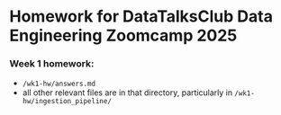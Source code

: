 # Homework for DataTalksClub Data Engineering Zoomcamp 2025

### Week 1 homework:
- `/wk1-hw/answers.md`
- all other relevant files are in that directory, particularly in `/wk1-hw/ingestion_pipeline/` 